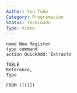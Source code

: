 ```yaml
---
Author: You Tube
Category: Programación
Status: Terminado
Type: Video
---
```

```button
name New Register
type command
action QuickAdd: Extracto
```



```dataview
TABLE 
Reference, 
Type

FROM ([[]])
```





